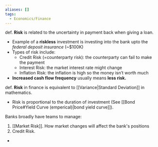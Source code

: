 ```yaml
---
aliases: []
tags:
  - Economics/Finance
---
```


def. **Risk** is related to the uncertainty in payment back when giving a loan.
- Example of a **riskless** investment is investing into the bank upto the _federal deposit insurance_ (~$100K)
- Types of risk include:
	- Credit Risk (=counterparty risk): the counterparty can fail to make the payment
	- Interest Risk: the market interest rate might change
	- Inflation Risk: the inflation is high so the money isn’t worth much
- **Increased cash flow frequency** usually means **less risk.**

def. **Risk** in finance is equivalent to [[Variance|Standard Deviation]] in mathematics.
- Risk is proportional to the duration of investment (See [[Bond Price#Yield Curve (emperical)|bond yield curve]]).

Banks broadly have teams to manage:
1. [[Market Risk]]. How market changes will affect the bank's positions
2. Credit Risk.

-